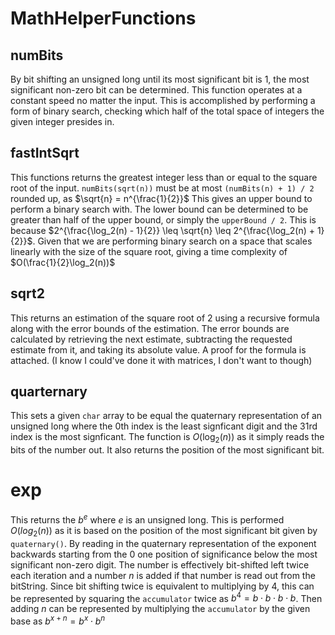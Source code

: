 # MathHelperFunctions

## numBits

By bit shifting an unsigned long until its most significant bit is 1, the most significant non-zero bit can be determined.
This function operates at a constant speed no matter the input. This is accomplished by performing a form of binary search, checking which half of the total space of integers the given integer presides in.

## fastIntSqrt

This functions returns the greatest integer less than or equal to the square root of the input. `numBits(sqrt(n))` must be at most `(numBits(n) + 1) / 2` rounded up, as $\sqrt{n} = n^{\frac{1}{2}}$ This gives an upper bound to perform a binary search with.
The lower bound can be determined to be greater than half of the upper bound, or simply the `upperBound / 2`. This is because $2^{\frac{\log_2(n) - 1}{2}} \leq \sqrt{n} \leq 2^{\frac{\log_2(n) + 1}{2}}$.
Given that we are performing binary search on a space that scales linearly with the size of the square root, giving a time complexity of $O(\frac{1}{2}\log_2(n))$

## sqrt2

This returns an estimation of the square root of 2 using a recursive formula along with the error bounds of the estimation.
The error bounds are calculated by retrieving the next estimate, subtracting the requested estimate from it, and taking its absolute value.
A proof for the formula is attached. (I know I could've done it with matrices, I don't want to though)

## quarternary

This sets a given `char` array to be equal the quaternary representation of an unsigned long where the 0th index is the least signficant digit and the 31rd index is the most signficant.
The function is $O(\log_2(n))$ as it simply reads the bits of the number out.
It also returns the position of the most significant bit.

# exp

This returns the $b^e$ where $e$ is an unsigned long. This is performed $O(log_2(n))$ as it is based on the position of the most significant bit given by `quaternary()`.
By reading in the quaternary representation of the exponent backwards starting from the 0 one position of significance below the most significant non-zero digit. The number is effectively bit-shifted left twice each iteration and a number $n$ is added if that number is read out from the bitString. Since bit shifting twice is equivalent to multiplying by 4, this can be represented by squaring the `accumulator` twice as $b^4 = b \cdot b \cdot b \cdot b$. Then adding $n$ can be represented by multiplying the `accumulator` by the given base as $b^{x + n} = b^x \cdot b^n$
